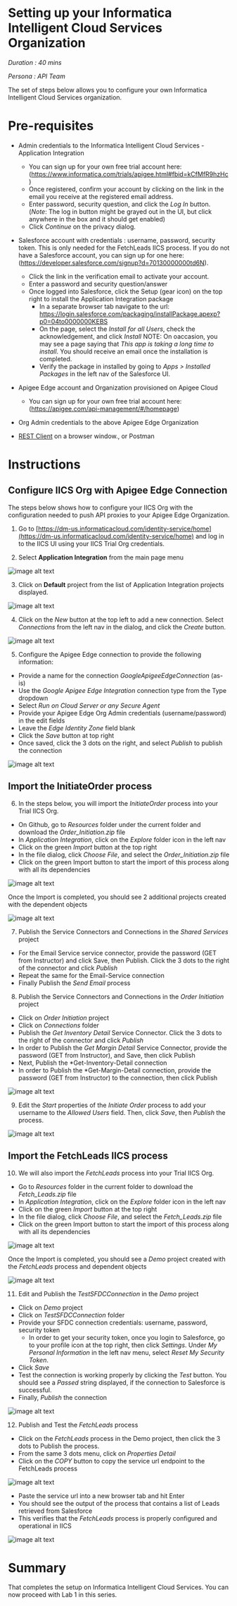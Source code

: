# Setting up your Informatica Intelligent Cloud Services Organization

*Duration : 40 mins*

*Persona : API Team*

The set of steps below allows you to configure your own Informatica Intelligent Cloud Services organization.

# Pre-requisites

* Admin credentials to the Informatica Intelligent Cloud Services - Application Integration
    * You can sign up for your own free trial account here: (https://www.informatica.com/trials/apigee.html#fbid=kCfMfR9hzHc)
    * Once registered, confirm your account by clicking on the link in the email you receive at the registered email address.
    * Enter password, security question, and click the *Log In* button. (*Note*: The log in button might be grayed out in the UI, but click anywhere in the box and it should get enabled)
    * Click *Continue* on the privacy dialog.

* Salesforce account with credentials : username, password, security token. This is only needed for the FetchLeads IICS process. If you do not have a Salesforce account, you can sign up for one here: (https://developer.salesforce.com/signup?d=70130000000td6N).
    * Click the link in the verification email to activate your account.
    * Enter a password and security question/answer
    * Once logged into Salesforce, click the Setup (gear icon) on the top right to install the Application Integration package
        * In a separate browser tab navigate to the url:
        https://login.salesforce.com/packaging/installPackage.apexp?p0=04to0000000KEBS
        * On the page, select the *Install for all Users*, check the acknowledgement, and click *Install*
        NOTE: On oaccasion, you may see a page saying that *This app is taking a long time to install*. You should receive an email once the installation is completed.
        * Verify the package in installed by going to *Apps > Installed Packages* in the left nav of the Salesforce UI.

* Apigee Edge account and Organization provisioned on Apigee Cloud
    * You can sign up for your own free trial account here: (https://apigee.com/api-management/#/homepage)
* Org Admin credentials to the above Apigee Edge Organization
* [REST Client](https://apigee-rest-client.appspot.com/) on a browser window., or Postman

# Instructions

## Configure IICS Org with Apigee Edge Connection

The steps below shows how to configure your IICS Org with the configuration needed to push API proxies to your Apigee Edge Organization.

1. Go to [https://dm-us.informaticacloud.com/identity-service/home](https://dm-us.informaticacloud.com/identity-service/home) and log in to the IICS UI using your IICS Trial Org credentials.

2. Select **Application Integration** from the main page menu

![image alt text](../media/image_iic_ai.jpeg)

3. Click on **Default** project from the list of Application Integration projects displayed.

![image alt text](./media/image_iic_ai_projects_default.png)

4. Click on the *New* button at the top left to add a new connection. Select *Connections* from the left nav in the dialog, and click the *Create* button.

![image alt text](./media/image_iic_ai_new_apigee_connection.png)

5. Configure the Apigee Edge connection to provide the following information:
* Provide a name for the connection *GoogleApigeeEdgeConnection* (as-is)
* Use the *Google Apigee Edge Integration* connection type from the Type dropdown
* Select *Run on Cloud Server or any Secure Agent*
* Provide your Apigee Edge Org Admin credentials (username/password) in the edit fields
* Leave the *Edge Identity Zone* field blank
* Click the *Save* button at top right
* Once saved, click the 3 dots on the right, and select *Publish* to publish the connection

![image alt text](./media/image_iic_ai_edit_apigee_connection.png)

## Import the InitiateOrder process

6. In the steps below, you will import the *InitiateOrder* process into your Trial IICS Org.

* On Github, go to *Resources* folder under the current folder and download the *Order_Initiation.zip* file
* In *Application Integration*, click on the *Explore* folder icon in the left nav
* Click on the green *Import* button at the top right
* In the file dialog, click *Choose File*, and select the *Order_Initiation.zip* file
* Click on the green Import button to start the import of this process along with all its dependencies

![image alt text](./media/image_iic_ai_import_order_initiation.png)

Once the Import is completed, you should see 2 additional projects created with the dependent objects

![image alt text](./media/image_iic_ai_order_initiate_project.png)

7. Publish the Service Connectors and Connections in the *Shared Services* project
* For the Email Service service connector, provide the password (GET from Instructor) and click Save, then Publish. Click the 3 dots to the right of the connector and click *Publish*
* Repeat the same for the Email-Service connection
* Finally Publish the *Send Email* process

8. Publish the Service Connectors and Connections in the *Order Initiation* project
* Click on *Order Initiation* project
* Click on *Connections* folder
* Publish the *Get Inventory Detail* Service Connector. Click the 3 dots to the right of the connector and click *Publish*
* In order to Publish the *Get Margin Detail* Service Connector, provide the password (GET from Instructor), and Save, then click Publish
* Next, Publish the *Get-Inventory-Detail connection
* In order to Publish the *Get-Margin-Detail connection, provide the password (GET from Instructor) to the connection, then click Publish

![image alt text](./media/image_iic_ai_initiate_order_connections.png)

9. Edit the *Start* properties of the *Initiate Order* process to add your username to the *Allowed Users* field. Then, click *Save*, then *Publish* the process.

![image alt text](./media/image_iic_ai_order_initiate_save_username.png)

## Import the FetchLeads IICS process

10. We will also import the *FetchLeads* process into your Trial IICS Org.

* Go to *Resources* folder in the current folder to download the *Fetch_Leads.zip* file
* In *Application Integration*, click on the *Explore* folder icon in the left nav
* Click on the green *Import* button at the top right
* In the file dialog, click *Choose File*, and select the *Fetch_Leads.zip* file
* Click on the green Import button to start the import of this process along with all its dependencies

![image alt text](./media/image_iic_ai_import_fetch_leads.png)

Once the Import is completed, you should see a *Demo* project created with the *FetchLeads* process and dependent objects

![image alt text](./media/image_iic_ai_fetch_leads_project.png)

11. Edit and Publish the *TestSFDCConnection* in the *Demo* project
* Click on *Demo* project
* Click on *TestSFDCConnection* folder
* Provide your SFDC connection credentials: username, password, security token
    * In order to get your security token, once you login to Salesforce, go to your profile icon at the top right, then click *Settings*. Under *My Personal Information* in the left nav menu, select *Reset My Security Token*.
* Click *Save*
* Test the connection is working properly by clicking the *Test* button. You should see a *Passed* string displayed, if the connection to Salesforce is successful.
* Finally, *Publish* the connection

![image alt text](./media/image_iic_ai_test_sfdc_connection.png)

12. Publish and Test the *FetchLeads* process

* Click on the *FetchLeads* process in the Demo project, then click the 3 dots to Publish the process.
* From the same 3 dots menu, click on *Properties Detail*
* Click on the *COPY* button to copy the service url endpoint to the FetchLeads process

![image alt text](./media/image_iic_ai_fetch_leads_service_url.png)

* Paste the service url into a new browser tab and hit Enter
* You should see the output of the process that contains a list of Leads retrieved from Salesforce
* This verifies that the *FetchLeads* process is properly configured and operational in IICS

![image alt text](./media/image_iic_ai_fetch_leads_service_output.png)


# Summary

That completes the setup on Informatica Intelligent Cloud Services. You can now proceed with Lab 1 in this series.



